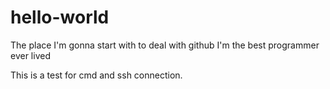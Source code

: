 # hello-world
The place I'm gonna start with to deal with github
I'm the best programmer ever lived

This is a test for cmd and ssh connection.
